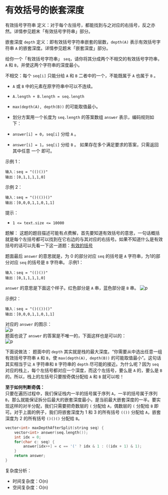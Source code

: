 # 有效括号的嵌套深度
有效括号字符串 定义：对于每个左括号，都能找到与之对应的右括号，反之亦然。详情参见题末「有效括号字符串」部分。

嵌套深度 ```depth``` 定义：即有效括号字符串嵌套的层数，```depth(A)``` 表示有效括号字符串 ```A``` 的嵌套深度。详情参见题末「嵌套深度」部分。

给你一个「有效括号字符串」 ```seq```，请你将其分成两个不相交的有效括号字符串，```A``` 和 ```B```，并使这两个字符串的深度最小。

不相交：每个 ```seq[i]``` 只能分给 ```A``` 和 ```B``` 二者中的一个，不能既属于 ```A``` 也属于 ```B``` 。  
- ```A``` 或 ```B``` 中的元素在原字符串中可以不连续。  
- ```A.length + B.length = seq.length```  
- ```max(depth(A), depth(B))``` 的可能取值最小。  
- 划分方案用一个长度为 ```seq.length``` 的答案数组 ```answer``` 表示，编码规则如下：

- ```answer[i] = 0```，```seq[i]``` 分给 ```A``` 。  
- ```answer[i] = 1```，```seq[i]``` 分给 ```B``` 。
如果存在多个满足要求的答案，只需返回其中任意 一个 即可。  

示例 1：
```
输入：seq = "(()())"
输出：[0,1,1,1,1,0]
```
示例 2：
```
输入：seq = "()(())()"
输出：[0,0,0,1,1,0,1,1]
```
提示：
- ```1 <= text.size <= 10000```  

题解：
这题的题目描述可能有点费解，首先要知道有效括号的意思，一句话概括就是每个左括号都可以找到在它右边的与其对应的右括号。如果不知道什么是有效括号的话可以先看一下这一道题：[有效的括号](https://leetcode-cn.com/problems/valid-parentheses/)

题面最后 ```answer``` 的意思就是，为 0 的部分对应 ```seq``` 的括号是 ```A``` 字符串，为1的部分对应 ```seq``` 的括号是 ```B``` 字符串。
示例1：
```
输入：seq = "(()())"
输出：[0,1,1,1,1,0]
```
```answer``` 的意思是下面这个样子。红色部分是 ```A``` 串，蓝色部分是 ```B``` 串。
![p](https://pic.leetcode-cn.com/04d5010f0145eefdc6595b29e1088fc0f2c8efcbef9ced16227d668cf0fd6efc-image.png)

示例2：
```
输入：seq = "()(())()"
输出：[0,0,0,1,1,0,1,1]
```
对应的 ```answer``` 的图示：  
![p](https://pic.leetcode-cn.com/fd04742c31901af648fb9cac4771836a5d9567a7ef6ddafd8a519cc02e5ea361-image.png)   
题面也说了 ```answer``` 的答案是不唯一的，下面这样也是可以的：  
![p](https://pic.leetcode-cn.com/1675fd60b68a835009fbdc509d86ecb2045de7b48a4510a3864e93571547ec2e-image.png)  

下面说做法：
题面中的 ```depth``` 其实就是栈的最大深度。“你需要从中选出任意一组有效括号字符串 ```A``` 和 ```B```，使 ```max(depth(A), depth(B))``` 的可能取值最小”。这句话其实相当于让 ```A``` 字符串和 ```B``` 字符串的 ```depth``` 尽可能的接近。为什么呢？因为 ```seq``` 对应的栈上，每个左括号都对应一个深度，而这个左括号，要么是 ```A``` 的，要么是 ```B``` 的。所以，栈上的左括号只要按奇偶分配给 ```A``` 和 ```B``` 就可以啦！  

**至于如何判断奇偶：**  
只要在遍历过程中，我们保证栈内一半的括号属于序列 ```A```，一半的括号属于序列 ```B```，那么就能保证拆分后最大的嵌套深度最小，是当前最大嵌套深度的一半。要实现这样的对半分配，我们只需要把奇数层的 ```(``` 分配给 ```A```，偶数层的 ```(``` 分配给 ```B``` 即可。对于上面的例子，我们将嵌套深度为 1 和 3 的所有括号 ```(())``` 分配给 ```A```，嵌套深度为 2 的所有括号 ```()()()``` 分配给 ```B```。  

```c++
vector<int> maxDepthAfterSplit(string seq) {
    vector<int> answer(seq.length());
    int idx = 0;
    for(char c: seq) {
        answer[idx++] = c == '(' ? idx & 1 : ((idx + 1) & 1);
    }
    return answer;
}
```
复杂度分析：
- 时间复杂度：O(n)  
- 空间复杂度：O(n)  



















